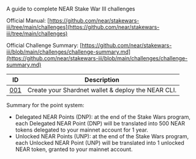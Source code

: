 A guide to complete NEAR Stake War III challenges

Official Manual: [https://github.com/near/stakewars-iii/tree/main/challenges](https://github.com/near/stakewars-iii/tree/main/challenges) 

Official Challenge Summary: [https://github.com/near/stakewars-iii/blob/main/challenges/challenge-summary.md](https://github.com/near/stakewars-iii/blob/main/challenges/challenge-summary.md)

| ID                                                                       | Description                                                                       |
| ------------------------------------------------------------------------ | --------------------------------------------------------------------------------- |
| [001](https://github.com/near/stakewars-iii/blob/main/challenges/001.md) | Create your Shardnet wallet & deploy the NEAR CLI.                                |


Summary for the point system:
* Delegated NEAR Points (DNP): at the end of the Stake Wars program, each Delegated NEAR Point (DNP) will be translated into 500 NEAR tokens delegated to your mainnet account for 1 year.
* Unlocked NEAR Points (UNP): at the end of the Stake Wars program, each Unlocked NEAR Point (UNP) will be translated into 1 unlocked NEAR token, granted to your mainnet account.
